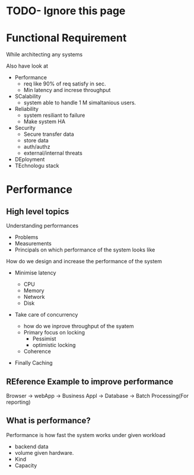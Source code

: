 # TODO- Ignore this page

# Functional Requirement

While architecting any systems

Also have look at

- Performance
    - req like 90% of req satisfy in sec.
    - Min latency and increse throughput
- SCalability
    - system able to handle 1 M simaltanious users.
- Reliability
    - system resiliant to failure
    - Make system HA
- Security
    - Secure transfer data
    - store data
    - auth/authz
    - external/internal threats
- DEployment
- TEchnologu stack

# Performance

## High level topics

Understanding performances

- Problems
- Measurements
- Principals on which performance of the system looks like

How do we design and increase the performance of the system

- Minimise latency
    - CPU
    - Memory
    - Network
    - Disk

- Take care of concurrency
    - how do we inprove throughput of the syatem
    - Primary focus on locking
        - Pessimist
        - optimistic locking
    - Coherence

- Finally Caching

## REference Example to improve performance

Browser -> webApp -> Business Appl -> Database -> Batch Processing(For reporting)

## What is performance?

Performance is how fast the system works under given workload

- backend data
- volume given hardware.
- Kind
- Capacity
